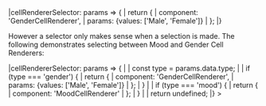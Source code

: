 <framework-specific-section frameworks="vue">
<snippet transform={false}>
|cellRendererSelector: params => {
|    return {
|        component: 'GenderCellRenderer',
|        params: {values: ['Male', 'Female']}
|    };
|}
</snippet>

However a selector only makes sense when a selection is made. The following demonstrates selecting between Mood and Gender Cell Renderers:

<snippet transform={false}>
|cellRendererSelector: params => {
|
|    const type = params.data.type;
|
|    if (type === 'gender') {
|        return {
|            component: 'GenderCellRenderer',
|            params: {values: ['Male', 'Female']}
|        };
|    }
|
|    if (type === 'mood') {
|        return {
|            component: 'MoodCellRenderer'
|        };
|    }
|
|    return undefined;
|}
</snippet>>
</framework-specific-section>